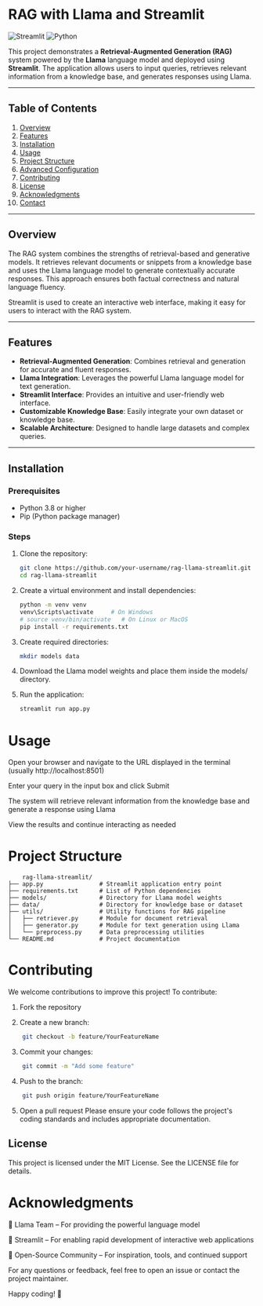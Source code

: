 # RAG with Llama and Streamlit

![Streamlit](https://img.shields.io/badge/Streamlit-FF4B4B?style=for-the-badge&logo=streamlit&logoColor=white)
![Python](https://img.shields.io/badge/Python-3776AB?style=for-the-badge&logo=python&logoColor=white)

This project demonstrates a **Retrieval-Augmented Generation (RAG)** system powered by the **Llama** language model and deployed using **Streamlit**. The application allows users to input queries, retrieves relevant information from a knowledge base, and generates responses using Llama.

---

## Table of Contents

1. [Overview](#overview)
2. [Features](#features)
3. [Installation](#installation)
4. [Usage](#usage)
5. [Project Structure](#project-structure)
6. [Advanced Configuration](#advanced-configuration)
7. [Contributing](#contributing)
8. [License](#license)
9. [Acknowledgments](#acknowledgments)
10. [Contact](#contact)

---

## Overview

The RAG system combines the strengths of retrieval-based and generative models. It retrieves relevant documents or snippets from a knowledge base and uses the Llama language model to generate contextually accurate responses. This approach ensures both factual correctness and natural language fluency.

Streamlit is used to create an interactive web interface, making it easy for users to interact with the RAG system.

---

## Features

- **Retrieval-Augmented Generation**: Combines retrieval and generation for accurate and fluent responses.
- **Llama Integration**: Leverages the powerful Llama language model for text generation.
- **Streamlit Interface**: Provides an intuitive and user-friendly web interface.
- **Customizable Knowledge Base**: Easily integrate your own dataset or knowledge base.
- **Scalable Architecture**: Designed to handle large datasets and complex queries.

---

## Installation

### Prerequisites

- Python 3.8 or higher
- Pip (Python package manager)

### Steps

1. Clone the repository:
   ```bash
   git clone https://github.com/your-username/rag-llama-streamlit.git
   cd rag-llama-streamlit
   ```

2. Create a virtual environment and install dependencies:
    ```bash
    python -m venv venv
    venv\Scripts\activate     # On Windows
    # source venv/bin/activate   # On Linux or MacOS
    pip install -r requirements.txt
    ```
3. Create required directories:
    ```bash
    mkdir models data
    ```
4. Download the Llama model weights and place them inside the models/ directory.

5. Run the application:
    ```bash 
    streamlit run app.py
    ```

# Usage
Open your browser and navigate to the URL displayed in the terminal (usually http://localhost:8501)

Enter your query in the input box and click Submit

The system will retrieve relevant information from the knowledge base and generate a response using Llama

View the results and continue interacting as needed

# Project Structure
```
    rag-llama-streamlit/
├── app.py                # Streamlit application entry point
├── requirements.txt      # List of Python dependencies
├── models/               # Directory for Llama model weights
├── data/                 # Directory for knowledge base or dataset
├── utils/                # Utility functions for RAG pipeline
│   ├── retriever.py      # Module for document retrieval
│   ├── generator.py      # Module for text generation using Llama
│   └── preprocess.py     # Data preprocessing utilities
└── README.md             # Project documentation

```

# Contributing
We welcome contributions to improve this project! To contribute:

1. Fork the repository

2. Create a new branch:
```bash
    git checkout -b feature/YourFeatureName
```
3. Commit your changes:
```bash
    git commit -m "Add some feature"
```
4. Push to the branch:
```bash
    git push origin feature/YourFeatureName
```
5. Open a pull request
Please ensure your code follows the project's coding standards and includes appropriate documentation.

## License
This project is licensed under the MIT License. See the LICENSE file for details.

# Acknowledgments
🦙 Llama Team – For providing the powerful language model

🌟 Streamlit – For enabling rapid development of interactive web applications

🤝 Open-Source Community – For inspiration, tools, and continued support

For any questions or feedback, feel free to open an issue or contact the project maintainer.

Happy coding! 🚀